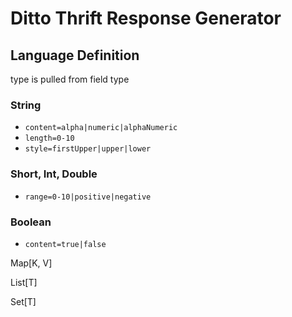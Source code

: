# Ditto Thrift Response Generator

## Language Definition

type is pulled from field type



### String
- `content=alpha|numeric|alphaNumeric`
- `length=0-10`
- `style=firstUpper|upper|lower`

### Short, Int, Double
- `range=0-10|positive|negative`

### Boolean
- `content=true|false`

Map[K, V]

List[T]

Set[T]